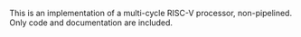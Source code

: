 This is an implementation of a multi-cycle RISC-V processor, non-pipelined. Only code and documentation are included. 
